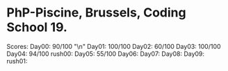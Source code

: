 # PhP-Piscine, Brussels, Coding School 19.

Scores:
Day00: 90/100 "\n"
Day01: 100/100
Day02: 60/100
Day03: 100/100
Day04: 94/100
rush00:
Day05: 55/100
Day06:
Day07:
Day08:
Day09:
rush01:
